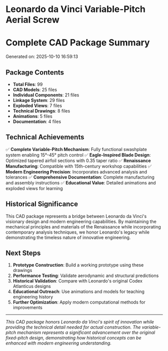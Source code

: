 # Leonardo da Vinci Variable-Pitch Aerial Screw
# Complete CAD Package Summary

Generated on: 2025-10-10 16:59:13

## Package Contents

- **Total Files**: 99
- **CAD Models**: 25 files
- **Individual Components**: 21 files
- **Linkage System**: 29 files
- **Exploded Views**: 7 files
- **Technical Drawings**: 8 files
- **Animations**: 5 files
- **Documentation**: 4 files

## Technical Achievements

✅ **Complete Variable-Pitch Mechanism**: Fully functional swashplate system enabling 15°-45° pitch control
✅ **Eagle-Inspired Blade Design**: Optimized tapered airfoil sections with 0.35 taper ratio
✅ **Renaissance Manufacturing**: Compatible with 15th-century workshop capabilities
✅ **Modern Engineering Precision**: Incorporates advanced analysis and tolerances
✅ **Comprehensive Documentation**: Complete manufacturing and assembly instructions
✅ **Educational Value**: Detailed animations and exploded views for learning

## Historical Significance

This CAD package represents a bridge between Leonardo da Vinci's visionary design and modern engineering capabilities. By maintaining the mechanical principles and materials of the Renaissance while incorporating contemporary analysis techniques, we honor Leonardo's legacy while demonstrating the timeless nature of innovative engineering.

## Next Steps

1. **Prototype Construction**: Build a working prototype using these drawings
2. **Performance Testing**: Validate aerodynamic and structural predictions
3. **Historical Validation**: Compare with Leonardo's original Codex Atlanticus designs
4. **Educational Outreach**: Use animations and models for teaching engineering history
5. **Further Optimization**: Apply modern computational methods for improvements

---
*This CAD package honors Leonardo da Vinci's spirit of innovation while providing the technical detail needed for actual construction. The variable-pitch mechanism represents a significant advancement over the original fixed-pitch design, demonstrating how historical concepts can be enhanced with modern engineering understanding.*
